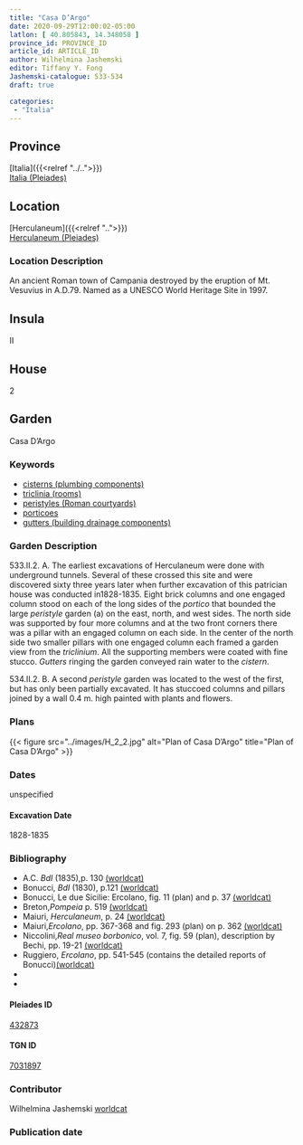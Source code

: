 ```yaml
---
title: "Casa D’Argo"
date: 2020-09-29T12:00:02-05:00
latlon: [ 40.805843, 14.348058 ]
province_id: PROVINCE_ID
article_id: ARTICLE_ID
author: Wilhelmina Jashemski
editor: Tiffany Y. Fong
Jashemski-catalogue: 533-534
draft: true

categories:
 - "Italia"
---
```


## Province

[Italia]({{<relref "../..">}}) \
[Italia (Pleiades)](https://pleiades.stoa.org/places/1052)
<!--### Province Description-->

<!-- DESCRIPTION -->


## Location

[Herculaneum]({{<relref "..">}}) \
[Herculaneum (Pleiades)](https://pleiades.stoa.org/places/432873)

### Location Description
An ancient Roman town of Campania destroyed by the eruption of Mt. Vesuvius in A.D.79. Named as a UNESCO World Heritage Site in 1997.

<!--### Location Description-->

<!-- LEAVE THIS BLANK FOR NOW -->

## Insula
II

## House
2

## Garden
Casa D’Argo


### Keywords

- [cisterns (plumbing components)](http://vocab.getty.edu/page/aat/300052558)
- [triclinia (rooms)](http://vocab.getty.edu/page/aat/300004359)
- [peristyles (Roman courtyards)](http://vocab.getty.edu/page/aat/300004029)
- [porticoes](http://vocab.getty.edu/page/aat/300004145)
- [gutters (building drainage components)](http://vocab.getty.edu/page/aat/300052565)

### Garden Description
533.II.2.
A. The earliest excavations of Herculaneum were done with underground tunnels. Several of these crossed this site and were discovered sixty three years later when further excavation of this patrician house was conducted in1828-1835. Eight brick columns and one engaged column stood on each of the long sides of the *portico* that bounded the large *peristyle* garden (a) on the east, north, and west sides. The north side was supported by four more columns and at the two front corners there was a pillar with an engaged column on each side. In the center of the north side two smaller pillars with one engaged column each framed a garden view from the *triclinium*. All the supporting members were coated with fine stucco.  *Gutters* ringing the garden conveyed rain water to the *cistern*.

534.II.2.
B. A second *peristyle* garden was located to the west of the first, but has only been partially excavated. It has stuccoed columns and pillars joined by a wall 0.4 m. high painted with plants and flowers.

<!--### Maps-->

<!--
OLD WAY (DO NOT USE)
![alt_text](../../images/image_name.ext)
*CAPTION*

NEW WAY ↓↓↓↓
{{< figure src="../../images/image_name.ext" alt="ALT_TEXT" title="CAPTION" >}}
-->


### Plans


{{< figure src="../images/H_2_2.jpg" alt="Plan of Casa D’Argo" title="Plan of Casa D’Argo" >}}

### Dates

unspecified

#### Excavation Date

1828-1835

### Bibliography

- A.C. *BdI* (1835),p. 130 [(worldcat)](http://www.worldcat.org/oclc/504636074)
- Bonucci, *BdI* (1830), p.121 [(worldcat)](http://www.worldcat.org/oclc/504636074)
- Bonucci, Le due Sicilie: Ercolano, fig. 11 (plan) and p. 37 [(worldcat)](http://www.worldcat.org/oclc/79720703)
- Breton,*Pompeia* p. 519 [(worldcat)](http://www.worldcat.org/oclc/602759412)
- Maiuri, *Herculaneum*, p. 24 [(worldcat)](http://www.worldcat.org/oclc/1107784297)
- Maiuri,*Ercolano*, pp. 367-368 and fig. 293 (plan) on p. 362  [(worldcat)](http://www.worldcat.org/oclc/490581395)
- Niccolini,*Real museo borbonico*, vol. 7, fig. 59 (plan), description by Bechi, pp. 19-21 [(worldcat)](http://www.worldcat.org/oclc/277993202)
- Ruggiero, *Ercolano*, pp. 541-545 (contains the detailed reports of Bonucci)[(worldcat)](http://www.worldcat.org/oclc/18405521)
-
-
<!--#### Periodo ID-->

<!-- [PERIODO_ID](https://pleiades.stoa.org/places/PLEIADES_ID) -->

#### Pleiades ID
[432873](https://pleiades.stoa.org/places/432873)

#### TGN ID
[7031897](http://vocab.getty.edu/page/tgn/7031897)


### Contributor

Wilhelmina Jashemski [worldcat](http://worldcat.org/identities/lccn-n80037970/)

### Publication date



<!--### Related articles-->

<!-- Links to other related articles. Leave blank for now -->
